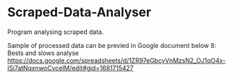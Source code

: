 # Scraped-Data-Analyser
Program analysing scraped data.

Sample of processed data can be previed in Google document below
8: Bests and slows analyse
https://docs.google.com/spreadsheets/d/1ZR97eGbcyVnMzsN2_OJ1qO4x-ISi7atNqxnwoCvceIM/edit#gid=1681715427

